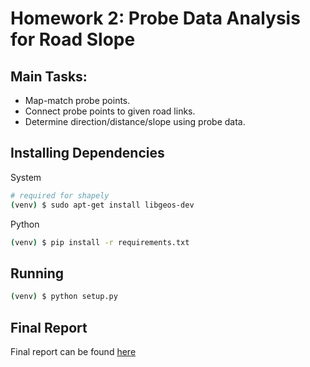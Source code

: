 # Homework 2: Probe Data Analysis for Road Slope

## Main Tasks:
- Map-match probe points.
- Connect probe points to given road links.
- Determine direction/distance/slope using probe data.

## Installing Dependencies 

System

```bash
# required for shapely
(venv) $ sudo apt-get install libgeos-dev
```

Python

```bash
(venv) $ pip install -r requirements.txt
```

## Running
```bash
(venv) $ python setup.py
```

## Final Report
Final report can be found [here](https://drive.google.com/file/d/0B-yDFUWKbH5CUm9LVVRfLXRpRUk/view?usp=sharing)
